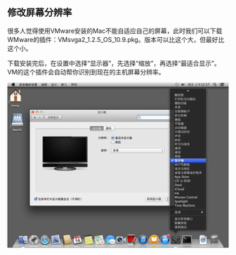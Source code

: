 修改屏幕分辨率
--------------

很多人觉得使用VMware安装的Mac不能自适应自己的屏幕，此时我们可以下载WMware的插件：VMsvga2_1.2.5_OS_10.9.pkg。版本可以比这个大，但最好比这个小。

下载安装完后，在设置中选择“显示器”，先选择“缩放”，再选择“最适合显示”。VM的这个插件会自动帮你识别到现在的主机屏幕分辨率。

![改分辨率](../img/x1/001.png)

